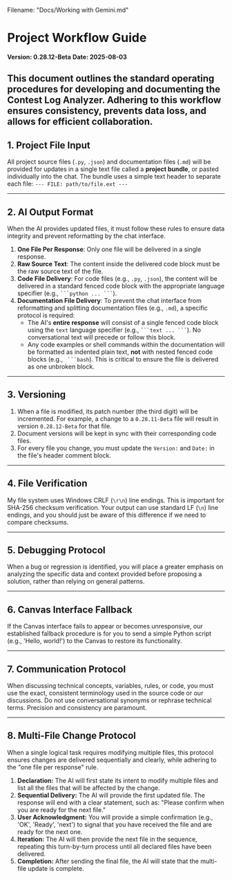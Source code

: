 Filename: "Docs/Working with Gemini.md"

# Project Workflow Guide

**Version: 0.28.12-Beta**
**Date: 2025-08-03**

This document outlines the standard operating procedures for developing and documenting the Contest Log Analyzer. Adhering to this workflow ensures consistency, prevents data loss, and allows for efficient collaboration.
---

## 1. Project File Input

All project source files (`.py`, `.json`) and documentation files (`.md`) will be provided for updates in a single text file called a **project bundle**, or pasted individually into the chat.
The bundle uses a simple text header to separate each file:
`--- FILE: path/to/file.ext ---`

---

## 2. AI Output Format

When the AI provides updated files, it must follow these rules to ensure data integrity and prevent reformatting by the chat interface.

1.  **One File Per Response**: Only one file will be delivered in a single response.
2.  **Raw Source Text**: The content inside the delivered code block must be the raw source text of the file.
3.  **Code File Delivery**: For code files (e.g., `.py`, `.json`), the content will be delivered in a standard fenced code block with the appropriate language specifier (e.g., ` ```python ... ``` `).
4.  **Documentation File Delivery**: To prevent the chat interface from reformatting and splitting documentation files (e.g., `.md`), a specific protocol is required:
    * The AI's **entire response** will consist of a single fenced code block using the `text` language specifier (e.g., ` ```text ... ``` `). No conversational text will precede or follow this block.
    * Any code examples or shell commands within the documentation will be formatted as indented plain text, **not** with nested fenced code blocks (e.g., ` ```bash`). This is critical to ensure the file is delivered as one unbroken block.

---

## 3. Versioning

1.  When a file is modified, its patch number (the third digit) will be incremented. For example, a change to a `0.28.11-Beta` file will result in version `0.28.12-Beta` for that file.
2.  Document versions will be kept in sync with their corresponding code files.
3.  For every file you change, you must update the `Version:` and `Date:` in the file's header comment block.

---

## 4. File Verification

My file system uses Windows CRLF (`\r\n`) line endings. This is important for SHA-256 checksum verification. Your output can use standard LF (`\n`) line endings, and you should just be aware of this difference if we need to compare checksums.

---

## 5. Debugging Protocol

When a bug or regression is identified, you will place a greater emphasis on analyzing the specific data and context provided before proposing a solution, rather than relying on general patterns.

---

## 6. Canvas Interface Fallback

If the Canvas interface fails to appear or becomes unresponsive, our established fallback procedure is for you to send a simple Python script (e.g., 'Hello, world!') to the Canvas to restore its functionality.

---

## 7. Communication Protocol

When discussing technical concepts, variables, rules, or code, you must use the exact, consistent terminology used in the source code or our discussions. Do not use conversational synonyms or rephrase technical terms. Precision and consistency are paramount.

---

## 8. Multi-File Change Protocol

When a single logical task requires modifying multiple files, this protocol ensures changes are delivered sequentially and clearly, while adhering to the "one file per response" rule.

1.  **Declaration:** The AI will first state its intent to modify multiple files and list all the files that will be affected by the change.
2.  **Sequential Delivery:** The AI will provide the first updated file. The response will end with a clear statement, such as: "Please confirm when you are ready for the next file."
3.  **User Acknowledgment:** You will provide a simple confirmation (e.g., 'OK', 'Ready', 'next') to signal that you have received the file and are ready for the next one.
4.  **Iteration:** The AI will then provide the next file in the sequence, repeating this turn-by-turn process until all declared files have been delivered.
5.  **Completion:** After sending the final file, the AI will state that the multi-file update is complete.